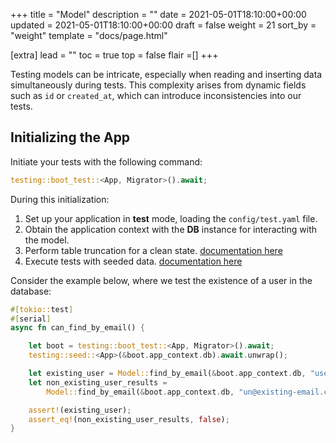 +++
title = "Model"
description = ""
date = 2021-05-01T18:10:00+00:00
updated = 2021-05-01T18:10:00+00:00
draft = false
weight = 21
sort_by = "weight"
template = "docs/page.html"

[extra]
lead = ""
toc = true
top = false
flair =[]
+++

Testing models can be intricate, especially when reading and inserting data simultaneously during tests. This complexity arises from dynamic fields such as `id` or `created_at`, which can introduce inconsistencies into our tests.

## Initializing the App

Initiate your tests with the following command:

```rust
testing::boot_test::<App, Migrator>().await;
```

During this initialization:

1. Set up your application in **test** mode, loading the `config/test.yaml` file.
2. Obtain the application context with the **DB** instance for interacting with the model.
3. Perform table truncation for a clean state. [documentation here](@/docs/testing/overview.md#clean-up-data-before-snapshot-testing)
4. Execute tests with seeded data. [documentation here](@/docs/testing/overview.md#seeding-data)

Consider the example below, where we test the existence of a user in the database:

```rust
#[tokio::test]
#[serial]
async fn can_find_by_email() {

    let boot = testing::boot_test::<App, Migrator>().await;
    testing::seed::<App>(&boot.app_context.db).await.unwrap();

    let existing_user = Model::find_by_email(&boot.app_context.db, "user1@example.com").await;
    let non_existing_user_results =
        Model::find_by_email(&boot.app_context.db, "un@existing-email.com").await;

    assert!(existing_user);
    assert_eq!(non_existing_user_results, false);
}
```
